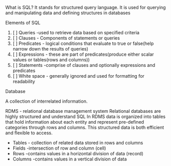 What is SQL?
It stands for structured query language. It is used for querying and manipulating data and defining structures in databases

Elements of SQL
1. [ ] Queries -used to retrieve data based on specified criteria
2. [ ] Clauses - Components of statements or queries
3. [ ] Predicates - logical conditions that evaluate to true or false(help narrow down the results of queries)
4. [ ] Expressions - these are part of predicates(produce either scalar values or tables(rows and columns))
5. [ ] Statements -comprise of clauses and optionally expressions and predicates
6. [ ] White space - generally ignored and used for formatting  for readability

Database

A collection of interrelated information.

RDMS - relational database management system
Relational databases are highly structured and understand SQL
In RDMS data is organized into tables that hold information about each entity and represent pre-defined categories through rows and columns.
This structured data is both efficient and flexible to access.


* Tables - collection of related data stored in rows and columns
* Fields -intersection of row and column (cell)
* Rows -contains values in a horizontal division of data (record)
* Columns -contains values in a vertical division of data
